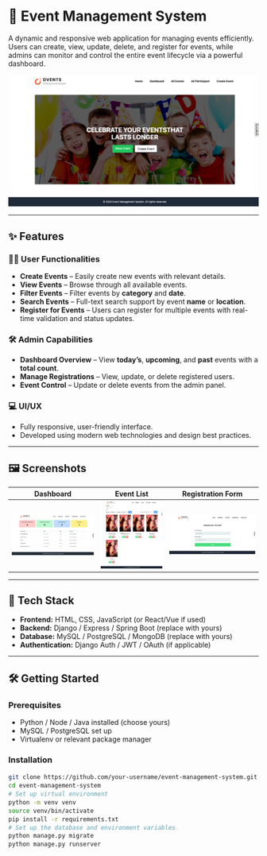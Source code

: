 # 🎉 Event Management System

A dynamic and responsive web application for managing events efficiently. Users can create, view, update, delete, and register for events, while admins can monitor and control the entire event lifecycle via a powerful dashboard.

![Event Management System](./images/banner.png)

---

## ✨ Features

### 🧑‍💻 User Functionalities

- **Create Events** – Easily create new events with relevant details.
- **View Events** – Browse through all available events.
- **Filter Events** – Filter events by **category** and **date**.
- **Search Events** – Full-text search support by event **name** or **location**.
- **Register for Events** – Users can register for multiple events with real-time validation and status updates.

### 🛠️ Admin Capabilities

- **Dashboard Overview** – View **today’s**, **upcoming**, and **past** events with a **total count**.
- **Manage Registrations** – View, update, or delete registered users.
- **Event Control** – Update or delete events from the admin panel.

### 💻 UI/UX

- Fully responsive, user-friendly interface.
- Developed using modern web technologies and design best practices.

---

## 🖼️ Screenshots

| Dashboard                   | Event List                   | Registration Form                |
| --------------------------- | ---------------------------- | -------------------------------- |
| ![](./images/dashboard.png) | ![](./images/all-events.png) | ![](./images/register-event.png) |

---

## 🚀 Tech Stack

- **Frontend:** HTML, CSS, JavaScript (or React/Vue if used)
- **Backend:** Django / Express / Spring Boot (replace with yours)
- **Database:** MySQL / PostgreSQL / MongoDB (replace with yours)
- **Authentication:** Django Auth / JWT / OAuth (if applicable)

---

## 🛠️ Getting Started

### Prerequisites

- Python / Node / Java installed (choose yours)
- MySQL / PostgreSQL set up
- Virtualenv or relevant package manager

### Installation

```bash
git clone https://github.com/your-username/event-management-system.git
cd event-management-system
# Set up virtual environment
python -m venv venv
source venv/bin/activate
pip install -r requirements.txt
# Set up the database and environment variables
python manage.py migrate
python manage.py runserver
```

